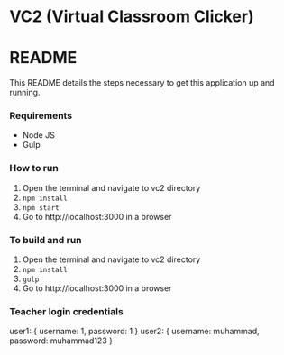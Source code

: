 # VC2 (Virtual Classroom Clicker) #
# README #

This README details the steps necessary to get this application up and running.

### Requirements ###

* Node JS
* Gulp

### How to run ###

1. Open the terminal and navigate to vc2 directory
2. `npm install`
3. `npm start`
4. Go to http://localhost:3000 in a browser

### To build and run ###

1. Open the terminal and navigate to vc2 directory
2. `npm install`
3. `gulp`
4. Go to http://localhost:3000 in a browser

### Teacher login credentials ###

user1: {
	username: 1,
	password: 1
}
user2: {
	username: muhammad,
	password: muhammad123
}
